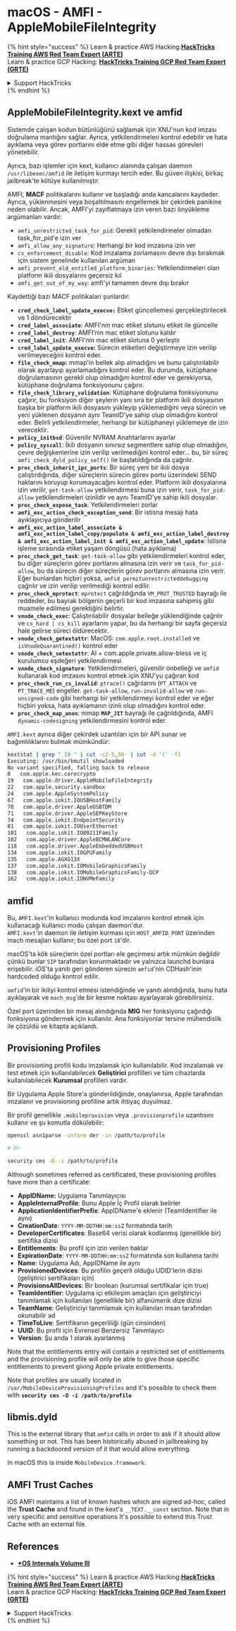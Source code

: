 # macOS - AMFI - AppleMobileFileIntegrity

{% hint style="success" %}
Learn & practice AWS Hacking:<img src="../../../.gitbook/assets/arte.png" alt="" data-size="line">[**HackTricks Training AWS Red Team Expert (ARTE)**](https://training.hacktricks.xyz/courses/arte)<img src="../../../.gitbook/assets/arte.png" alt="" data-size="line">\
Learn & practice GCP Hacking: <img src="../../../.gitbook/assets/grte.png" alt="" data-size="line">[**HackTricks Training GCP Red Team Expert (GRTE)**<img src="../../../.gitbook/assets/grte.png" alt="" data-size="line">](https://training.hacktricks.xyz/courses/grte)

<details>

<summary>Support HackTricks</summary>

* Check the [**subscription plans**](https://github.com/sponsors/carlospolop)!
* **Join the** 💬 [**Discord group**](https://discord.gg/hRep4RUj7f) or the [**telegram group**](https://t.me/peass) or **follow** us on **Twitter** 🐦 [**@hacktricks\_live**](https://twitter.com/hacktricks\_live)**.**
* **Share hacking tricks by submitting PRs to the** [**HackTricks**](https://github.com/carlospolop/hacktricks) and [**HackTricks Cloud**](https://github.com/carlospolop/hacktricks-cloud) github repos.

</details>
{% endhint %}



## AppleMobileFileIntegrity.kext ve amfid

Sistemde çalışan kodun bütünlüğünü sağlamak için XNU'nun kod imzası doğrulama mantığını sağlar. Ayrıca, yetkilendirmeleri kontrol edebilir ve hata ayıklama veya görev portlarını elde etme gibi diğer hassas görevleri yönetebilir.

Ayrıca, bazı işlemler için kext, kullanıcı alanında çalışan daemon `/usr/libexec/amfid` ile iletişim kurmayı tercih eder. Bu güven ilişkisi, birkaç jailbreak'te kötüye kullanılmıştır.

AMFI, **MACF** politikalarını kullanır ve başladığı anda kancalarını kaydeder. Ayrıca, yüklenmesini veya boşaltılmasını engellemek bir çekirdek panikine neden olabilir. Ancak, AMFI'yi zayıflatmaya izin veren bazı önyükleme argümanları vardır:

* `amfi_unrestricted_task_for_pid`: Gerekli yetkilendirmeler olmadan task\_for\_pid'e izin ver
* `amfi_allow_any_signature`: Herhangi bir kod imzasına izin ver
* `cs_enforcement_disable`: Kod imzalama zorlamasını devre dışı bırakmak için sistem genelinde kullanılan argüman
* `amfi_prevent_old_entitled_platform_binaries`: Yetkilendirmeleri olan platform ikili dosyalarını geçersiz kıl
* `amfi_get_out_of_my_way`: amfi'yi tamamen devre dışı bırakır

Kaydettiği bazı MACF politikaları şunlardır:

* **`cred_check_label_update_execve:`** Etiket güncellemesi gerçekleştirilecek ve 1 döndürecektir
* **`cred_label_associate`**: AMFI'nin mac etiket slotunu etiket ile güncelle
* **`cred_label_destroy`**: AMFI’nin mac etiket slotunu kaldır
* **`cred_label_init`**: AMFI'nin mac etiket slotuna 0 yerleştir
* **`cred_label_update_execve`:** Sürecin etiketleri değiştirmeye izin verilip verilmeyeceğini kontrol eder.
* **`file_check_mmap`:** mmap'in bellek alıp almadığını ve bunu çalıştırılabilir olarak ayarlayıp ayarlamadığını kontrol eder. Bu durumda, kütüphane doğrulamasının gerekli olup olmadığını kontrol eder ve gerekiyorsa, kütüphane doğrulama fonksiyonunu çağırır.
* **`file_check_library_validation`**: Kütüphane doğrulama fonksiyonunu çağırır, bu fonksiyon diğer şeylerin yanı sıra bir platform ikili dosyasının başka bir platform ikili dosyasını yükleyip yüklemediğini veya sürecin ve yeni yüklenen dosyanın aynı TeamID'ye sahip olup olmadığını kontrol eder. Belirli yetkilendirmeler, herhangi bir kütüphaneyi yüklemeye de izin verecektir.
* **`policy_initbsd`**: Güvenilir NVRAM Anahtarlarını ayarlar
* **`policy_syscall`**: İkili dosyanın sınırsız segmentlere sahip olup olmadığını, çevre değişkenlerine izin verilip verilmediğini kontrol eder... bu, bir süreç `amfi_check_dyld_policy_self()` ile başlatıldığında da çağrılır.
* **`proc_check_inherit_ipc_ports`**: Bir süreç yeni bir ikili dosya çalıştırdığında, diğer süreçlerin sürecin görev portu üzerindeki SEND haklarını koruyup korumayacağını kontrol eder. Platform ikili dosyalarına izin verilir, `get-task-allow` yetkilendirmesi buna izin verir, `task_for_pid-allow` yetkilendirmeleri izinlidir ve aynı TeamID'ye sahip ikili dosyalar.
* **`proc_check_expose_task`**: Yetkilendirmeleri zorlar
* **`amfi_exc_action_check_exception_send`**: Bir istisna mesajı hata ayıklayıcıya gönderilir
* **`amfi_exc_action_label_associate & amfi_exc_action_label_copy/populate & amfi_exc_action_label_destroy & amfi_exc_action_label_init & amfi_exc_action_label_update`**: İstisna işleme sırasında etiket yaşam döngüsü (hata ayıklama)
* **`proc_check_get_task`**: `get-task-allow` gibi yetkilendirmeleri kontrol eder, bu diğer süreçlerin görev portlarını almasına izin verir ve `task_for_pid-allow`, bu da sürecin diğer süreçlerin görev portlarını almasına izin verir. Eğer bunlardan hiçbiri yoksa, `amfid permitunrestricteddebugging` çağrılır ve izin verilip verilmediği kontrol edilir.
* **`proc_check_mprotect`**: `mprotect` çağrıldığında `VM_PROT_TRUSTED` bayrağı ile reddeder, bu bayrak bölgenin geçerli bir kod imzasına sahipmiş gibi muamele edilmesi gerektiğini belirtir.
* **`vnode_check_exec`**: Çalıştırılabilir dosyalar belleğe yüklendiğinde çağrılır ve `cs_hard | cs_kill` ayarlarını yapar, bu da herhangi bir sayfa geçersiz hale gelirse süreci öldürecektir.
* **`vnode_check_getextattr`**: MacOS: `com.apple.root.installed` ve `isVnodeQuarantined()` kontrol eder
* **`vnode_check_setextattr`**: Al + com.apple.private.allow-bless ve iç kurulumcu eşdeğeri yetkilendirmesi
* &#x20;**`vnode_check_signature`**: Yetkilendirmeleri, güvenilir önbelleği ve `amfid` kullanarak kod imzasını kontrol etmek için XNU'yu çağıran kod
* &#x20;**`proc_check_run_cs_invalid`**: `ptrace()` çağrılarını (`PT_ATTACH` ve `PT_TRACE_ME`) engeller. `get-task-allow`, `run-invalid-allow` ve `run-unsigned-code` gibi herhangi bir yetkilendirmeyi kontrol eder ve eğer hiçbiri yoksa, hata ayıklamanın izinli olup olmadığını kontrol eder.
* **`proc_check_map_anon`**: mmap **`MAP_JIT`** bayrağı ile çağrıldığında, AMFI `dynamic-codesigning` yetkilendirmesini kontrol eder.

`AMFI.kext` ayrıca diğer çekirdek uzantıları için bir API sunar ve bağımlılıklarını bulmak mümkündür:
```bash
kextstat | grep " 19 " | cut -c2-5,50- | cut -d '(' -f1
Executing: /usr/bin/kmutil showloaded
No variant specified, falling back to release
8   com.apple.kec.corecrypto
19   com.apple.driver.AppleMobileFileIntegrity
22   com.apple.security.sandbox
24   com.apple.AppleSystemPolicy
67   com.apple.iokit.IOUSBHostFamily
70   com.apple.driver.AppleUSBTDM
71   com.apple.driver.AppleSEPKeyStore
74   com.apple.iokit.EndpointSecurity
81   com.apple.iokit.IOUserEthernet
101   com.apple.iokit.IO80211Family
102   com.apple.driver.AppleBCMWLANCore
118   com.apple.driver.AppleEmbeddedUSBHost
134   com.apple.iokit.IOGPUFamily
135   com.apple.AGXG13X
137   com.apple.iokit.IOMobileGraphicsFamily
138   com.apple.iokit.IOMobileGraphicsFamily-DCP
162   com.apple.iokit.IONVMeFamily
```
## amfid

Bu, `AMFI.kext`'in kullanıcı modunda kod imzalarını kontrol etmek için kullanacağı kullanıcı modu çalışan daemon'dur.\
`AMFI.kext`'in daemon ile iletişim kurması için `HOST_AMFID_PORT` üzerinden mach mesajları kullanır; bu özel port `18`'dir.

macOS'ta kök süreçlerin özel portları ele geçirmesi artık mümkün değildir çünkü bunlar `SIP` tarafından korunmaktadır ve yalnızca launchd bunlara erişebilir. iOS'ta yanıtı geri gönderen sürecin `amfid`'nin CDHash'inin hardcoded olduğu kontrol edilir.

`amfid`'in bir ikiliyi kontrol etmesi istendiğinde ve yanıtı alındığında, bunu hata ayıklayarak ve `mach_msg`'de bir kesme noktası ayarlayarak görebilirsiniz.

Özel port üzerinden bir mesaj alındığında **MIG** her fonksiyonu çağırdığı fonksiyona göndermek için kullanılır. Ana fonksiyonlar tersine mühendislik ile çözüldü ve kitapta açıklandı.

## Provisioning Profiles

Bir provisioning profili kodu imzalamak için kullanılabilir. Kod imzalamak ve test etmek için kullanılabilecek **Geliştirici** profilleri ve tüm cihazlarda kullanılabilecek **Kurumsal** profilleri vardır.

Bir Uygulama Apple Store'a gönderildiğinde, onaylanırsa, Apple tarafından imzalanır ve provisioning profiline artık ihtiyaç duyulmaz.

Bir profil genellikle `.mobileprovision` veya `.provisionprofile` uzantısını kullanır ve şu komutla dökülebilir:
```bash
openssl asn1parse -inform der -in /path/to/profile

# Or

security cms -D -i /path/to/profile
```
Although sometimes referred as certificated, these provisioning profiles have more than a certificate:

* **AppIDName:** Uygulama Tanımlayıcısı
* **AppleInternalProfile**: Bunu Apple İç Profil olarak belirler
* **ApplicationIdentifierPrefix**: AppIDName'e eklenir (TeamIdentifier ile aynı)
* **CreationDate**: `YYYY-MM-DDTHH:mm:ssZ` formatında tarih
* **DeveloperCertificates**: Base64 verisi olarak kodlanmış (genellikle bir) sertifika dizisi
* **Entitlements**: Bu profil için izin verilen haklar
* **ExpirationDate**: `YYYY-MM-DDTHH:mm:ssZ` formatında son kullanma tarihi
* **Name**: Uygulama Adı, AppIDName ile aynı
* **ProvisionedDevices**: Bu profilin geçerli olduğu UDID'lerin dizisi (geliştirici sertifikaları için)
* **ProvisionsAllDevices**: Bir boolean (kurumsal sertifikalar için true)
* **TeamIdentifier**: Uygulama içi etkileşim amaçları için geliştiriciyi tanımlamak için kullanılan (genellikle bir) alfanümerik dize dizisi
* **TeamName**: Geliştiriciyi tanımlamak için kullanılan insan tarafından okunabilir ad
* **TimeToLive**: Sertifikanın geçerliliği (gün cinsinden)
* **UUID**: Bu profil için Evrensel Benzersiz Tanımlayıcı
* **Version**: Şu anda 1 olarak ayarlanmış

Note that the entitlements entry will contain a restricted set of entitlements and the provisioning profile will only be able to give those specific entitlements to prevent giving Apple private entitlements.

Note that profiles are usually located in `/var/MobileDeviceProvisioningProfiles` and it's possible to check them with **`security cms -D -i /path/to/profile`**

## **libmis.dyld**

This is the external library that `amfid` calls in order to ask if it should allow something or not. This has been historically abused in jailbreaking by running a backdoored version of it that would allow everything.

In macOS this is inside `MobileDevice.framework`.

## AMFI Trust Caches

iOS AMFI maintains a list of known hashes which are signed ad-hoc, called the **Trust Cache** and found in the kext's `__TEXT.__const` section. Note that in very specific and sensitive operations It's possible to extend this Trust Cache with an external file.

## References

* [**\*OS Internals Volume III**](https://newosxbook.com/home.html)

{% hint style="success" %}
Learn & practice AWS Hacking:<img src="../../../.gitbook/assets/arte.png" alt="" data-size="line">[**HackTricks Training AWS Red Team Expert (ARTE)**](https://training.hacktricks.xyz/courses/arte)<img src="../../../.gitbook/assets/arte.png" alt="" data-size="line">\
Learn & practice GCP Hacking: <img src="../../../.gitbook/assets/grte.png" alt="" data-size="line">[**HackTricks Training GCP Red Team Expert (GRTE)**<img src="../../../.gitbook/assets/grte.png" alt="" data-size="line">](https://training.hacktricks.xyz/courses/grte)

<details>

<summary>Support HackTricks</summary>

* Check the [**subscription plans**](https://github.com/sponsors/carlospolop)!
* **Join the** 💬 [**Discord group**](https://discord.gg/hRep4RUj7f) or the [**telegram group**](https://t.me/peass) or **follow** us on **Twitter** 🐦 [**@hacktricks\_live**](https://twitter.com/hacktricks\_live)**.**
* **Share hacking tricks by submitting PRs to the** [**HackTricks**](https://github.com/carlospolop/hacktricks) and [**HackTricks Cloud**](https://github.com/carlospolop/hacktricks-cloud) github repos.

</details>
{% endhint %}
